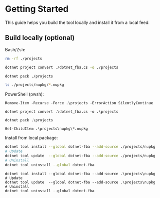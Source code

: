 # Getting Started

This guide helps you build the tool locally and install it from a local feed.

## Build locally (optional)

Bash/Zsh:

```bash
rm -rf ./projects

dotnet project convert ./dotnet_fba.cs -o ./projects

dotnet pack ./projects

ls ./projects/nupkg/*.nupkg
```

PowerShell (pwsh):

```pwsh
Remove-Item -Recurse -Force .\projects -ErrorAction SilentlyContinue

dotnet project convert .\dotnet_fba.cs -o .\projects

dotnet pack .\projects

Get-ChildItem .\projects\nupkg\*.nupkg
```

Install from local package:

```bash
dotnet tool install --global dotnet-fba --add-source ./projects/nupkg
# Update
dotnet tool update  --global dotnet-fba --add-source ./projects/nupkg
# Uninstall
dotnet tool uninstall --global dotnet-fba
```

```pwsh
dotnet tool install --global dotnet-fba --add-source .\projects\nupkg
# Update
dotnet tool update  --global dotnet-fba --add-source .\projects\nupkg
# Uninstall
dotnet tool uninstall --global dotnet-fba
```
